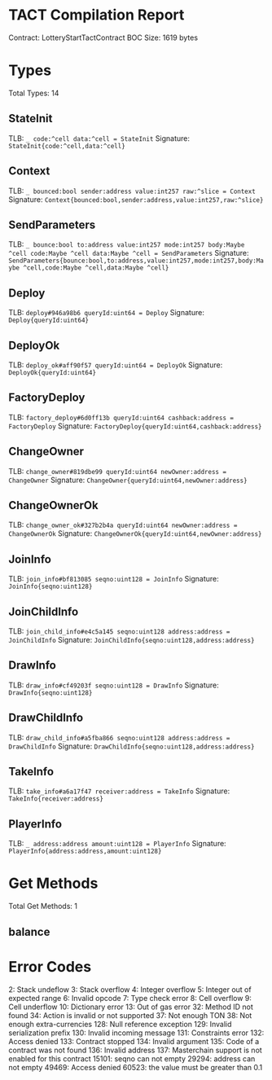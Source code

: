 # TACT Compilation Report
Contract: LotteryStartTactContract
BOC Size: 1619 bytes

# Types
Total Types: 14

## StateInit
TLB: `_ code:^cell data:^cell = StateInit`
Signature: `StateInit{code:^cell,data:^cell}`

## Context
TLB: `_ bounced:bool sender:address value:int257 raw:^slice = Context`
Signature: `Context{bounced:bool,sender:address,value:int257,raw:^slice}`

## SendParameters
TLB: `_ bounce:bool to:address value:int257 mode:int257 body:Maybe ^cell code:Maybe ^cell data:Maybe ^cell = SendParameters`
Signature: `SendParameters{bounce:bool,to:address,value:int257,mode:int257,body:Maybe ^cell,code:Maybe ^cell,data:Maybe ^cell}`

## Deploy
TLB: `deploy#946a98b6 queryId:uint64 = Deploy`
Signature: `Deploy{queryId:uint64}`

## DeployOk
TLB: `deploy_ok#aff90f57 queryId:uint64 = DeployOk`
Signature: `DeployOk{queryId:uint64}`

## FactoryDeploy
TLB: `factory_deploy#6d0ff13b queryId:uint64 cashback:address = FactoryDeploy`
Signature: `FactoryDeploy{queryId:uint64,cashback:address}`

## ChangeOwner
TLB: `change_owner#819dbe99 queryId:uint64 newOwner:address = ChangeOwner`
Signature: `ChangeOwner{queryId:uint64,newOwner:address}`

## ChangeOwnerOk
TLB: `change_owner_ok#327b2b4a queryId:uint64 newOwner:address = ChangeOwnerOk`
Signature: `ChangeOwnerOk{queryId:uint64,newOwner:address}`

## JoinInfo
TLB: `join_info#bf813085 seqno:uint128 = JoinInfo`
Signature: `JoinInfo{seqno:uint128}`

## JoinChildInfo
TLB: `join_child_info#e4c5a145 seqno:uint128 address:address = JoinChildInfo`
Signature: `JoinChildInfo{seqno:uint128,address:address}`

## DrawInfo
TLB: `draw_info#cf49203f seqno:uint128 = DrawInfo`
Signature: `DrawInfo{seqno:uint128}`

## DrawChildInfo
TLB: `draw_child_info#a5fba866 seqno:uint128 address:address = DrawChildInfo`
Signature: `DrawChildInfo{seqno:uint128,address:address}`

## TakeInfo
TLB: `take_info#a6a17f47 receiver:address = TakeInfo`
Signature: `TakeInfo{receiver:address}`

## PlayerInfo
TLB: `_ address:address amount:uint128 = PlayerInfo`
Signature: `PlayerInfo{address:address,amount:uint128}`

# Get Methods
Total Get Methods: 1

## balance

# Error Codes
2: Stack undeflow
3: Stack overflow
4: Integer overflow
5: Integer out of expected range
6: Invalid opcode
7: Type check error
8: Cell overflow
9: Cell underflow
10: Dictionary error
13: Out of gas error
32: Method ID not found
34: Action is invalid or not supported
37: Not enough TON
38: Not enough extra-currencies
128: Null reference exception
129: Invalid serialization prefix
130: Invalid incoming message
131: Constraints error
132: Access denied
133: Contract stopped
134: Invalid argument
135: Code of a contract was not found
136: Invalid address
137: Masterchain support is not enabled for this contract
15101: seqno can not empty
29294: address can not empty
49469: Access denied
60523: the value must be greater than 0.1